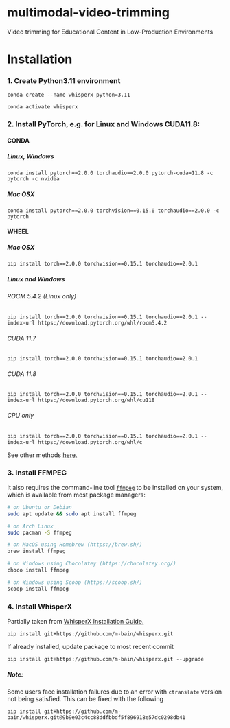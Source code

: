 # multimodal-video-trimming
Video trimming for Educational Content in Low-Production Environments

# Installation

### 1. Create Python3.11 environment

`conda create --name whisperx python=3.11`

`conda activate whisperx`


### 2. Install PyTorch, e.g. for Linux and Windows CUDA11.8:

#### CONDA
##### Linux, Windows
`conda install pytorch==2.0.0 torchaudio==2.0.0 pytorch-cuda=11.8 -c pytorch -c nvidia`

##### Mac OSX
`conda install pytorch==2.0.0 torchvision==0.15.0 torchaudio==2.0.0 -c pytorch`

#### WHEEL

##### Mac OSX
`pip install torch==2.0.0 torchvision==0.15.1 torchaudio==2.0.1`

##### Linux and Windows
###### ROCM 5.4.2 (Linux only)
`pip install torch==2.0.0 torchvision==0.15.1 torchaudio==2.0.1 --index-url https://download.pytorch.org/whl/rocm5.4.2`
###### CUDA 11.7
`pip install torch==2.0.0 torchvision==0.15.1 torchaudio==2.0.1`
###### CUDA 11.8
`pip install torch==2.0.0 torchvision==0.15.1 torchaudio==2.0.1 --index-url https://download.pytorch.org/whl/cu118`
###### CPU only
`pip install torch==2.0.0 torchvision==0.15.1 torchaudio==2.0.1 --index-url https://download.pytorch.org/whl/c`


See other methods [here.](https://pytorch.org/get-started/previous-versions/#v200)


### 3. Install FFMPEG

It also requires the command-line tool [`ffmpeg`](https://ffmpeg.org/) to be installed on your system, which is available from most package managers:
```bash
# on Ubuntu or Debian
sudo apt update && sudo apt install ffmpeg

# on Arch Linux
sudo pacman -S ffmpeg

# on MacOS using Homebrew (https://brew.sh/)
brew install ffmpeg

# on Windows using Chocolatey (https://chocolatey.org/)
choco install ffmpeg

# on Windows using Scoop (https://scoop.sh/)
scoop install ffmpeg
```


### 4. Install WhisperX
Partially taken from [WhisperX Installation Guide.](https://github.com/m-bain/whisperx)

`pip install git+https://github.com/m-bain/whisperx.git`

If already installed, update package to most recent commit

`pip install git+https://github.com/m-bain/whisperx.git --upgrade`

##### Note:
Some users face installation failures due to an error with `ctranslate` version not being satisfied.
This can be fixed with the following  

`pip install git+https://github.com/m-bain/whisperx.git@9b9e03c4cc88ddfbbdf5f896918e57dc0298db41`
